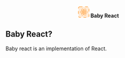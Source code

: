 <p align="center">
  <img src="https://raw.githubusercontent.com/erenworld/react/main/.github/assets/logo.svg" alt="Logo" width="30" height="30" />
  <strong>Baby React</strong>
</p>

## Baby React?

Baby react is an implementation of React.
